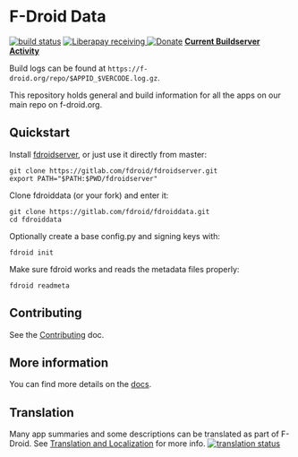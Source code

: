 # F-Droid Data

[![build status](https://gitlab.com/fdroid/fdroiddata/badges/master/build.svg)](https://gitlab.com/fdroid/fdroiddata/builds)
[![Liberapay receiving](https://img.shields.io/liberapay/receives/F-Droid-Data.svg)
 ![Donate](https://liberapay.com/assets/widgets/donate.svg)](https://liberapay.com/F-Droid-Data/)
**[Current Buildserver Activity](https://f-droid.org/wiki/index.php?title=Special:RecentChanges&days=7&from=&hidebots=0&hideanons=1&hideliu=1&limit=500)**

Build logs can be found at `https://f-droid.org/repo/$APPID_$VERCODE.log.gz`.

This repository holds general and build information for all the apps on our
main repo on f-droid.org.

## Quickstart

Install [fdroidserver](https://gitlab.com/fdroid/fdroidserver), or just
use it directly from master:

	git clone https://gitlab.com/fdroid/fdroidserver.git
	export PATH="$PATH:$PWD/fdroidserver"

Clone fdroiddata (or your fork) and enter it:

	git clone https://gitlab.com/fdroid/fdroiddata.git
	cd fdroiddata

Optionally create a base config.py and signing keys with:

    fdroid init

Make sure fdroid works and reads the metadata files properly:

	fdroid readmeta

## Contributing

See the [Contributing](CONTRIBUTING.md) doc.

## More information

You can find more details on the [docs](https://f-droid.org/docs/).


## Translation

Many app summaries and some descriptions can be translated as part of
F-Droid.  See
[Translation and Localization](https://f-droid.org/docs/Translation_and_Localization)
for more info.
[![translation status](https://hosted.weblate.org/widgets/f-droid/-/fdroiddata/multi-auto.svg)](https://hosted.weblate.org/engage/f-droid/?utm_source=widget)
